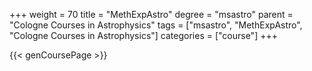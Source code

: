 +++
weight = 70
title = "MethExpAstro"
degree = "msastro"
parent = "Cologne Courses in Astrophysics"
tags = ["msastro", "MethExpAstro", "Cologne Courses in Astrophysics"]
categories = ["course"]
+++

{{< genCoursePage >}}
